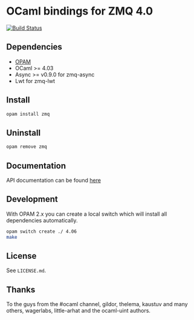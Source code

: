 OCaml bindings for ZMQ 4.0
==========================

[![Build Status](https://travis-ci.org/issuu/ocaml-zmq.svg?branch=master)](https://travis-ci.org/issuu/ocaml-zmq)

Dependencies
------------

  * [OPAM](http://opam.ocaml.org/)
  * OCaml >= 4.03
  * Async >= v0.9.0 for zmq-async
  * Lwt for zmq-lwt

Install
-------

```sh
opam install zmq
```

Uninstall
---------

```sh
opam remove zmq
```

Documentation
-------------
API documentation can be found [here](https://issuu.github.io/ocaml-zmq)

Development
-----------

With OPAM 2.x you can create a local switch which will install all dependencies automatically.

```sh
opam switch create ./ 4.06
make
```

License
-------

See `LICENSE.md`.

Thanks
------

To the guys from the #ocaml channel, gildor, thelema, kaustuv and many others,
wagerlabs, little-arhat and the ocaml-uint authors.
